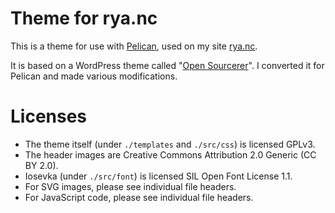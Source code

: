 Theme for rya.nc
================

This is a theme for use with [Pelican](http://docs.getpelican.com/en/stable/),
used on my site [rya.nc](https://rya.nc).

It is based on a WordPress theme called
"[Open Sourcerer](https://wordpress.org/themes/open-sourcerer/)".
I converted it for Pelican and made various modifications.

Licenses
========

* The theme itself (under `./templates` and `./src/css`) is licensed GPLv3.
* The header images are Creative Commons Attribution 2.0 Generic (CC BY 2.0).
* Iosevka (under `./src/font`) is licensed SIL Open Font License 1.1.
* For SVG images, please see individual file headers.
* For JavaScript code, please see individual file headers.
